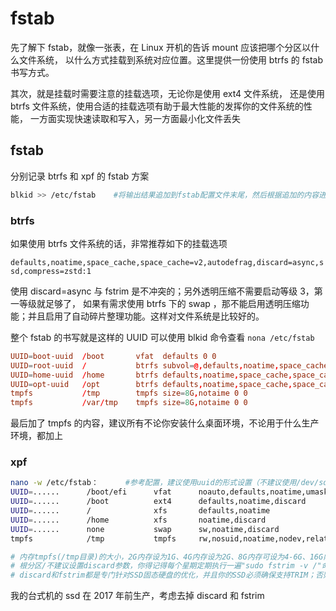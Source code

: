 # fstab

先了解下 fstab，就像一张表，在 Linux 开机的告诉 mount 应该把哪个分区以什么文件系统，
以什么方式挂载到系统对应位置。这里提供一份使用 btrfs 的 fstab 书写方式。

其次，就是挂载时需要注意的挂载选项，无论你是使用 ext4 文件系统，
还是使用 btrfs 文件系统，使用合适的挂载选项有助于最大性能的发挥你的文件系统的性能，
一方面实现快速读取和写入，另一方面最小化文件丢失

## fstab

分别记录 btrfs 和 xpf 的 fstab 方案

```bash
blkid >> /etc/fstab    #将输出结果追加到fstab配置文件末尾，然后根据追加的内容进行下述修改
```

### btrfs

如果使用 btrfs 文件系统的话，非常推荐如下的挂载选项

`defaults,noatime,space_cache,space_cache=v2,autodefrag,discard=async,ssd,compress=zstd:1`

使用 discard=async 与 fstrim 是不冲突的；另外透明压缩不需要启动等级 3，第一等级就足够了，
如果有需求使用 btrfs 下的 swap ，那不能启用透明压缩功能；并且启用了自动碎片整理功能。这样对文件系统是比较好的。

整个 fstab 的书写就是这样的 UUID 可以使用 blkid 命令查看
`nona /etc/fstab`

```conf
UUID=boot-uuid  /boot       vfat  defaults 0 0
UUID=root-uuid  /           btrfs subvol=@,defaults,noatime,space_cache,space_cache=v2,autodefrag,discard=async,ssd,compress=zstd:1 0 1
UUID=home-uuid  /home       btrfs defaults,noatime,space_cache,space_cache=v2,autodefrag,discard=async,ssd,compress=zstd:1 0 2
UUID=opt-uuid   /opt        btrfs defaults,noatime,space_cache,space_cache=v2,autodefrag,discard=async,ssd,compress=zstd:1,commit=120 0 2
tmpfs           /tmp        tmpfs size=8G,notaime 0 0
tmpfs           /var/tmp    tmpfs size=8G,notaime 0 0
```

最后加了 tmpfs 的内容，建议所有不论你安装什么桌面环境，不论用于什么生产环境，都加上

### xpf

```bash
nano -w /etc/fstab：      #参考配置，建议使用uuid的形式设置（不建议使用/dev/sdX？的形式）(是uuid，而不是partuuid)
UUID=......      /boot/efi      vfat      noauto,defaults,noatime,umask=0077                               0 2
UUID=......      /boot          ext4      defaults,noatime,discard                                         0 2
UUID=......      /              xfs       defaults,noatime                                                 0 1
UUID=......      /home          xfs       noatime,discard                                                  0 2
UUID=......      none           swap      sw,noatime,discard                                               0 0
tmpfs            /tmp           tmpfs     rw,nosuid,noatime,nodev,relatime,mode=1777,size=6G               0 0

# 内存tmpfs(/tmp目录)的大小，2G内存设为1G、4G内存设为2G、8G内存可设为4-6G、16G内存可设为10-13G
# 根分区/不建议设置discard参数，你得记得每个星期定期执行一遍"sudo fstrim -v /"命令来优化根分区/
# discard和fstrim都是专门针对SSD固态硬盘的优化，并且你的SSD必须确保支持TRIM；否则在不支持TRIM的SSD上盲目使用discard和fstrim优化很可能会有数据丢失的风险，2017年以后的SSD基本上都支持TRIM了。
```

我的台式机的 ssd 在 2017 年前生产，考虑去掉 discard 和 fstrim
